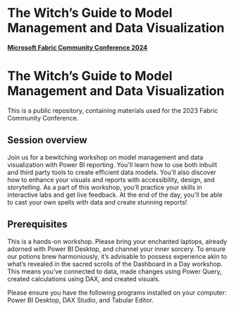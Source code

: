# The Witch’s Guide to Model Management and Data Visualization

**[Microsoft Fabric Community Conference 2024](https://fabricconf.com/)**

# The Witch’s Guide to Model Management and Data Visualization

This is a public repository, containing materials used for the 2023 Fabric Community Conference.

## Session overview

Join us for a bewitching workshop on model management and data visualization with Power BI reporting. You'll learn how to use both inbuilt and third party tools to create efficient data models. You'll also discover how to enhance your visuals and reports with accessibility, design, and storytelling. As a part of this workshop, you'll practice your skills in interactive labs and get live feedback. At the end of the day, you'll be able to cast your own spells with data and create stunning reports!

## Prerequisites

This is a hands-on workshop. Please bring your enchanted laptops, already adorned with Power BI Desktop, and channel your inner sorcery. To ensure our potions brew harmoniously, it’s advisable to possess experience akin to what’s revealed in the sacred scrolls of the Dashboard in a Day workshop. This means you’ve connected to data, made changes using Power Query, created calculations using DAX, and created visuals.

Please ensure you have the following programs installed on your computer: Power BI Desktop, DAX Studio, and Tabular Editor.
